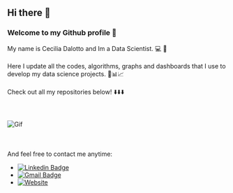 ## Hi there 👋


### Welcome to my Github profile 🤖 

My name is Cecilia Dalotto and Im a Data Scientist. 💻 🔎<br></br>
Here I update all the codes, algorithms, graphs and dashboards that I use to develop my data science projects. 🐍📊📈
<br></br>
Check out all my repositories below! ⬇️⬇️⬇️
<br></br>
<br></br>
![Gif](https://tenor.com/es/ver/cat-coding-gif-22257939.gif)
<br></br>
<br></br>
And feel free to contact me anytime: 
* [![Linkedin Badge](https://img.shields.io/badge/-Cecilia_Dalotto-blue?style=flat-square&logo=Linkedin&logoColor=white&link=https://www.linkedin.com/in/ceciliadalotto/)](https://www.linkedin.com/in/ceciliadalotto/)
* [![Gmail Badge](https://img.shields.io/badge/-dalottocecilia@gmail.com-critical?style=flat-square&logo=Gmail&logoColor=white&link=mailto:dalottocecilia@gmail.com)](mailto:dalottocecilia@gmail.com)
* [![Website](https://img.shields.io/badge/-My_Website-black?style=flat-square&logo=Website&logoColor=white&link=https://)](https://www.linkedin.com/in/jorge-barros-89b768175/)

